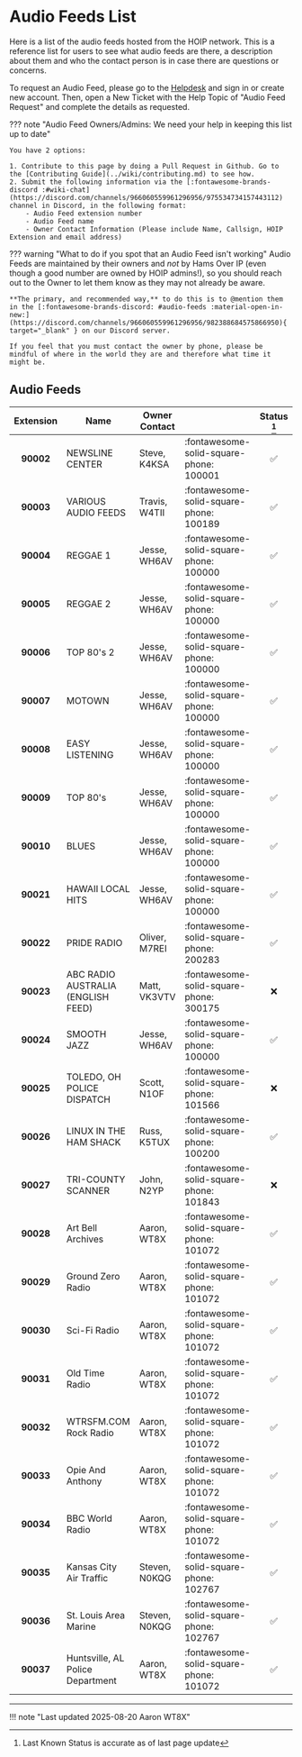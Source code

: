 # Audio Feeds List

Here is a list of the audio feeds hosted from the HOIP network. This is a reference list for users to see what audio feeds are there, a description about them and who the contact person is in case there are questions or concerns.

To request an Audio Feed, please go to the [Helpdesk](https://helpdesk.hamsoverip.com/osticket/) and sign in or create new account.  Then, open a New Ticket with the Help Topic of "Audio Feed Request" and complete the details as requested.

??? note "Audio Feed Owners/Admins: We need your help in keeping this list up to date"

    You have 2 options:

    1. Contribute to this page by doing a Pull Request in Github. Go to the [Contributing Guide](../wiki/contributing.md) to see how.
    2. Submit the following information via the [:fontawesome-brands-discord :#wiki-chat](https://discord.com/channels/966060559961296956/975534734157443112) channel in Discord, in the following format:
        - Audio Feed extension number
        - Audio Feed name
        - Owner Contact Information (Please include Name, Callsign, HOIP Extension and email address)

??? warning "What to do if you spot that an Audio Feed isn't working"
    Audio Feeds are maintained by their owners and _not_ by Hams Over IP (even though a good number are owned by HOIP admins!), so you should reach out to the Owner to let them know as they may not already be aware.

    **The primary, and recommended way,** to do this is to @mention them in the [:fontawesome-brands-discord: #audio-feeds :material-open-in-new:](https://discord.com/channels/966060559961296956/982388684575866950){ target="_blank" } on our Discord server.

    If you feel that you must contact the owner by phone, please be mindful of where in the world they are and therefore what time it might be.

## Audio Feeds

| Extension | Name                                | Owner Contact | &nbsp;                                  | Status [^1]        |
| :-------: | ----------------------------------- | ------------- | --------------------------------------- | :----------------: |
| **90002** | NEWSLINE CENTER                     | Steve, K4KSA  | :fontawesome-solid-square-phone: 100001 | :white_check_mark: |
| **90003** | VARIOUS AUDIO FEEDS                 | Travis, W4TII | :fontawesome-solid-square-phone: 100189 | :white_check_mark: |
| **90004** | REGGAE 1                            | Jesse, WH6AV  | :fontawesome-solid-square-phone: 100000 | :white_check_mark: |
| **90005** | REGGAE 2                            | Jesse, WH6AV  | :fontawesome-solid-square-phone: 100000 | :white_check_mark: |
| **90006** | TOP 80's 2                          | Jesse, WH6AV  | :fontawesome-solid-square-phone: 100000 | :white_check_mark: |
| **90007** | MOTOWN                              | Jesse, WH6AV  | :fontawesome-solid-square-phone: 100000 | :white_check_mark: |
| **90008** | EASY LISTENING                      | Jesse, WH6AV  | :fontawesome-solid-square-phone: 100000 | :white_check_mark: |
| **90009** | TOP 80's                            | Jesse, WH6AV  | :fontawesome-solid-square-phone: 100000 | :white_check_mark: |
| **90010** | BLUES                               | Jesse, WH6AV  | :fontawesome-solid-square-phone: 100000 | :white_check_mark: |
| **90021** | HAWAII LOCAL HITS                   | Jesse, WH6AV  | :fontawesome-solid-square-phone: 100000 | :white_check_mark: |
| **90022** | PRIDE RADIO                         | Oliver, M7REI | :fontawesome-solid-square-phone: 200283 | :white_check_mark: |
| **90023** | ABC RADIO AUSTRALIA (ENGLISH FEED)  | Matt, VK3VTV  | :fontawesome-solid-square-phone: 300175 | :x:                |
| **90024** | SMOOTH JAZZ                         | Jesse, WH6AV  | :fontawesome-solid-square-phone: 100000 | :white_check_mark: |
| **90025** | TOLEDO, OH POLICE DISPATCH          | Scott, N1OF   | :fontawesome-solid-square-phone: 101566 | :x:                |
| **90026** | LINUX IN THE HAM SHACK              | Russ, K5TUX   | :fontawesome-solid-square-phone: 100200 | :white_check_mark: |
| **90027** | TRI-COUNTY SCANNER                  | John, N2YP    | :fontawesome-solid-square-phone: 101843 | :x:                |
| **90028** | Art Bell Archives                   | Aaron, WT8X   | :fontawesome-solid-square-phone: 101072 | :white_check_mark: |
| **90029** | Ground Zero Radio                   | Aaron, WT8X   | :fontawesome-solid-square-phone: 101072 | :white_check_mark: |
| **90030** | Sci-Fi Radio                        | Aaron, WT8X   | :fontawesome-solid-square-phone: 101072 | :white_check_mark: |
| **90031** | Old Time Radio                      | Aaron, WT8X   | :fontawesome-solid-square-phone: 101072 | :white_check_mark: |
| **90032** | WTRSFM.COM Rock Radio               | Aaron, WT8X   | :fontawesome-solid-square-phone: 101072 | :white_check_mark: |
| **90033** | Opie And Anthony                    | Aaron, WT8X   | :fontawesome-solid-square-phone: 101072 | :white_check_mark: |
| **90034** | BBC World Radio                     | Aaron, WT8X   | :fontawesome-solid-square-phone: 101072 | :white_check_mark: |
| **90035** | Kansas City Air Traffic             | Steven, N0KQG | :fontawesome-solid-square-phone: 102767 | :white_check_mark: |
| **90036** | St. Louis Area Marine               | Steven, N0KQG | :fontawesome-solid-square-phone: 102767 | :white_check_mark: |
| **90037** | Huntsville, AL Police Department    | Aaron, WT8X   | :fontawesome-solid-square-phone: 101072 | :white_check_mark: |


---

!!! note "Last updated 2025-08-20 Aaron WT8X"

[^1]: Last Known Status is accurate as of last page update
